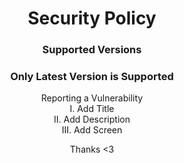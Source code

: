 <div align="center">
<h1>Security Policy</h1>
<h3>Supported Versions</h3>
<h3>Only Latest Version is Supported</h3>

Reporting a Vulnerability<br>
I. Add Title<br>
II. Add Description<br>
III. Add Screen<br>

Thanks <3
</div>
